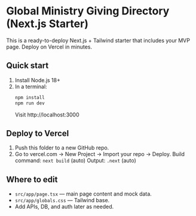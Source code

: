 # Global Ministry Giving Directory (Next.js Starter)

This is a ready-to-deploy Next.js + Tailwind starter that includes your MVP page.
Deploy on Vercel in minutes.

## Quick start
1. Install Node.js 18+
2. In a terminal:
   ```bash
   npm install
   npm run dev
   ```
   Visit http://localhost:3000

## Deploy to Vercel
1. Push this folder to a new GitHub repo.
2. Go to vercel.com → New Project → Import your repo → Deploy.
   Build command: `next build` (auto)
   Output: `.next` (auto)

## Where to edit
- `src/app/page.tsx` — main page content and mock data.
- `src/app/globals.css` — Tailwind base.
- Add APIs, DB, and auth later as needed.

